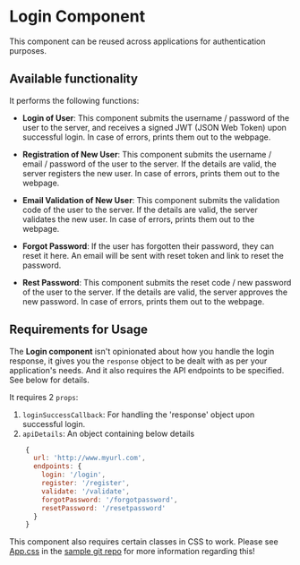 # Login Component

This component can be reused across applications for authentication purposes.

## Available functionality

It performs the following functions:

* **Login of User**: This component submits the username / password of the user to the server, and receives a signed JWT (JSON Web Token) upon successful login. In case of errors, prints them out to the webpage.

* **Registration of New User**: This component submits the username / email / password of the user to the server. If the details are valid, the server registers the new user. In case of errors, prints them out to the webpage.

* **Email Validation of New User**: This component submits the validation code of the user to the server. If the details are valid, the server validates the new user. In case of errors, prints them out to the webpage.

* **Forgot Password**: If the user has forgotten their password, they can reset it here. An email will be sent with reset token and link to reset the password.

* **Rest Password**: This component submits the reset code / new password of the user to the server. If the details are valid, the server approves the new password. In case of errors, prints them out to the webpage.

## Requirements for Usage

The **Login component** isn't opinionated about how you handle the login response, it gives you the `response` object to be dealt with as per your application's needs. And it also requires the API endpoints to be specified. See below for details.

It requires 2 `props`:

1. `loginSuccessCallback`: For handling the 'response' object upon successful login.
2. `apiDetails`: An object containing below details

```js
    {
      url: 'http://www.myurl.com',
      endpoints: {
        login: '/login',
        register: '/register',
        validate: '/validate',
        forgotPassword: '/forgotpassword',
        resetPassword: '/resetpassword'
      }
    }
```

This component also requires certain classes in CSS to work. Please see [App.css](https://github.com/raravi/react-login-client/blob/master/src/App.css) in the [sample git repo](https://github.com/raravi/react-login-client) for more information regarding this!

